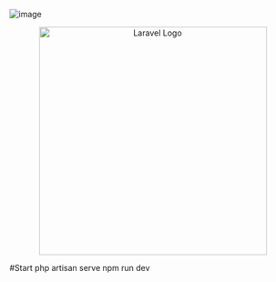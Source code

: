 ![image](https://github.com/user-attachments/assets/4151328d-14a1-426f-8224-54b6448bb3a9)





<p align="center"><a href="https://laravel.com" target="_blank"><img src="https://raw.githubusercontent.com/laravel/art/master/logo-lockup/5%20SVG/2%20CMYK/1%20Full%20Color/laravel-logolockup-cmyk-red.svg" width="400" alt="Laravel Logo"></a></p>


#Start
php artisan serve
npm run dev


